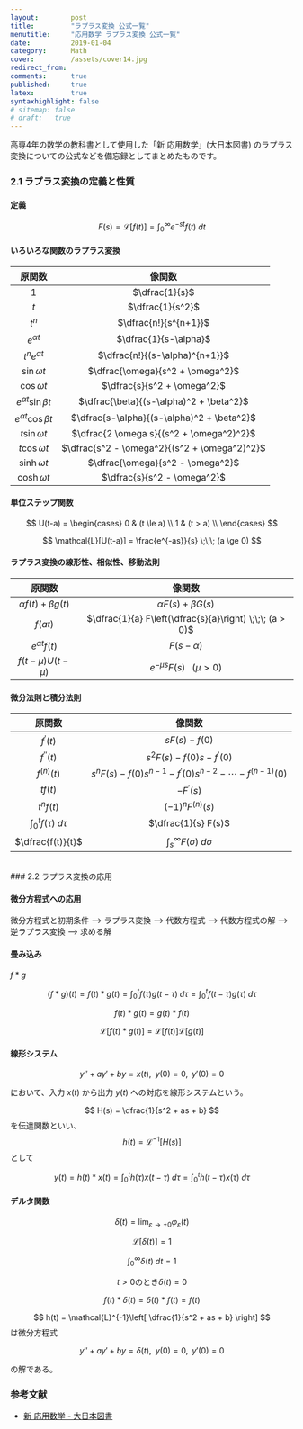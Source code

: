 ```yaml
---
layout:        post
title:         "ラプラス変換 公式一覧"
menutitle:     "応用数学 ラプラス変換 公式一覧"
date:          2019-01-04
category:      Math
cover:         /assets/cover14.jpg
redirect_from:
comments:      true
published:     true
latex:         true
syntaxhighlight: false
# sitemap: false
# draft:   true
---
```


高専4年の数学の教科書として使用した「新 応用数学」(大日本図書) のラプラス変換についての公式などを備忘録としてまとめたものです。

### 2.1 ラプラス変換の定義と性質

#### 定義

$$
F(s) = \mathcal{L}[f(t)] = \int_0^\infty e^{-st} f(t) \;dt
$$

#### いろいろな関数のラプラス変換

| 原関数 | 像関数 |
|:-----:|:-----:|
| $1$ | $\dfrac{1}{s}$
| $t$ | $\dfrac{1}{s^2}$
| $t^n$ | $\dfrac{n!}{s^{n+1}}$
| $e^{\alpha t}$ | $\dfrac{1}{s-\alpha}$
| $t^n e^{\alpha t}$ | $\dfrac{n!}{(s-\alpha)^{n+1}}$
| $\sin \omega t$ | $\dfrac{\omega}{s^2 + \omega^2}$
| $\cos \omega t$ | $\dfrac{s}{s^2 + \omega^2}$
| $e^{\alpha t} \sin \beta t$ | $\dfrac{\beta}{(s-\alpha)^2 + \beta^2}$
| $e^{\alpha t} \cos \beta t$ | $\dfrac{s-\alpha}{(s-\alpha)^2 + \beta^2}$
| $t \sin \omega t$ | $\dfrac{2 \omega s}{(s^2 + \omega^2)^2}$
| $t \cos \omega t$ | $\dfrac{s^2 - \omega^2}{(s^2 + \omega^2)^2}$
| $\sinh \omega t$ | $\dfrac{\omega}{s^2 - \omega^2}$
| $\cosh \omega t$ | $\dfrac{s}{s^2 - \omega^2}$

#### 単位ステップ関数

$$
U(t-a) =
\begin{cases}
0 & (t \le a) \\
1 & (t > a) \\
\end{cases}
$$

$$
\mathcal{L}[U(t-a)] = \frac{e^{-as}}{s} \;\;\; (a \ge 0)
$$

#### ラプラス変換の線形性、相似性、移動法則

| 原関数 | 像関数 |
|:-----:|:-----:|
| $\alpha f(t) + \beta g(t)$ | $\alpha F(s) + \beta G(s)$
| $f(at)$ | $\dfrac{1}{a} F\left(\dfrac{s}{a}\right) \;\;\; (a > 0)$
| $e^{\alpha t} f(t)$ | $F(s - \alpha)$
| $f(t - \mu) U(t - \mu)$ | $e^{-\mu s} F(s) \;\;\; (\mu > 0)$

#### 微分法則と積分法則

| 原関数 | 像関数 |
|:-----:|:-----:|
| $f^\prime(t)$ | $sF(s) - f(0)$
| $f^{\prime\prime}(t)$ | $s^2F(s) - f(0)s - f^\prime(0)$
| $f^{(n)}(t)$ | $s^nF(s) - f(0)s^{n-1} - f^\prime(0)s^{n-2} - \cdots{} - f^{(n-1)}(0)$
| $t f(t)$ | $-F^\prime(s)$
| $t^n f(t)$ | $(-1)^n F^{(n)}(s)$
| $\displaystyle\int_0^t f(\tau) \;d\tau$ | $\dfrac{1}{s} F(s)$
| $\dfrac{f(t)}{t}$ | $\displaystyle\int_s^\infty F(\sigma) \;d\sigma$


<br>
### 2.2 ラプラス変換の応用

#### 微分方程式への応用

微分方程式と初期条件 --> ラプラス変換 --> 代数方程式 --> 代数方程式の解 --> 逆ラプラス変換 --> 求める解

#### 畳み込み

$f * g$

$$
(f * g)(t) = f(t) * g(t)
= \int_0^t f(\tau) g(t-\tau) \;d\tau
= \int_0^t f(t-\tau) g(\tau) \;d\tau
$$

$$
f(t) * g(t) = g(t) * f(t)
$$

$$
\mathcal{L}[f(t) * g(t)] = \mathcal{L}[f(t)] \mathcal{L}[g(t)]
$$

#### 線形システム

$$
y'' + ay' + by = x(t),\;\; y(0) = 0,\;\; y'(0) = 0
$$

において、入力 $x(t)$ から出力 $y(t)$ への対応を線形システムという。

$$
H(s) = \dfrac{1}{s^2 + as + b}
$$
を伝達関数といい、
$$
h(t) = \mathcal{L}^{-1}[H(s)]
$$
として

$$
y(t) = h(t) * x(t)
= \int_0^t h(\tau) x(t - \tau) \;d\tau
= \int_0^t h(t - \tau) x(\tau) \;d\tau
$$

#### デルタ関数

$$
\delta(t) = \lim_{\varepsilon \to +0} \varphi_\varepsilon(t)
$$

$$
\mathcal{L}[ \delta(t) ] = 1
$$

$$
\int_0^\infty \delta(t) \;dt = 1
$$

$$
t > 0 \text{のとき} \delta(t) = 0
$$

$$
f(t) * \delta(t) = \delta(t) * f(t) = f(t)
$$

$$
h(t) = \mathcal{L}^{-1}\left[ \dfrac{1}{s^2 + as + b} \right]
$$
は微分方程式

$$
y'' + ay' + by = \delta(t),\;\; y(0) = 0,\;\; y'(0) = 0
$$

の解である。


### 参考文献

- [新 応用数学 - 大日本図書](https://amzn.to/3XM6xPE)
